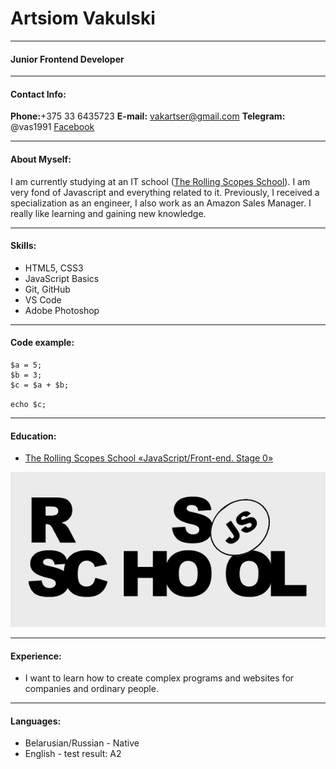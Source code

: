 # Artsiom Vakulski
***
#### Junior Frontend Developer 
***
#### Contact Info:

**Phone:**+375 33 6435723
**E-mail:** vakartser@gmail.com
**Telegram:** @vas1991
[Facebook](https://www.facebook.com/artsiom.brest)
***
#### About Myself:
I am currently studying at an IT school ([The Rolling Scopes School](https://rs.school/)).  I am very fond of Javascript and everything related to it. Previously, I received a specialization as an engineer, I also work as an Amazon Sales Manager.
I really like learning and gaining new knowledge.
***
#### Skills:
* HTML5, CSS3
* JavaScript Basics
* Git, GitHub
* VS Code
* Adobe Photoshop
***
#### Code example:
```
$a = 5; 
$b = 3; 
$c = $a + $b; 
``` 

`echo $c;`
***
#### Education:
* [The Rolling Scopes School «JavaScript/Front-end. Stage 0»](https://rs.school/)

![rs_school](img.jpg)
***

#### Experience:
* I want to learn how to create complex programs and websites for companies and ordinary people.
***
#### Languages:
* Belarusian/Russian - Native
* English - test result: A2